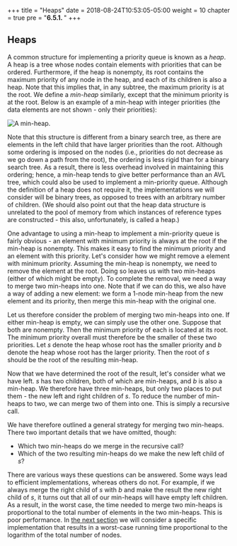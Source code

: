+++
title = "Heaps"
date = 2018-08-24T10:53:05-05:00
weight = 10
chapter = true
pre = "<b>6.5.1. </b>"
+++

## Heaps

A common structure for implementing a priority queue is known as a
*heap*. A heap is a tree whose nodes contain elements with priorities
that can be ordered. Furthermore, if the heap is nonempty, its root
contains the maximum priority of any node in the heap, and each of its
children is also a heap. Note that this implies that, in any subtree,
the maximum priority is at the root. We define a *min-heap* similarly,
except that the minimum priority is at the root. Below is an example of
a min-heap with integer priorities (the data elements are not shown -
only their priorities):

![A min-heap.](heap.jpg)

Note that this structure is different from a binary search tree, as
there are elements in the left child that have larger priorities than
the root. Although some ordering is imposed on the nodes (i.e.,
priorities do not decrease as we go down a path from the root), the
ordering is less rigid than for a binary search tree. As a result, there
is less overhead involved in maintaining this ordering; hence, a
min-heap tends to give better performance than an AVL tree, which could
also be used to implement a min-priority queue. Although the definition
of a heap does not require it, the implementations we will consider will
be binary trees, as opposed to trees with an arbitrary number of
children. (We should also point out that the heap data structure is
unrelated to the pool of memory from which instances of reference types
are constructed - this also, unfortunately, is called a heap.)

One advantage to using a min-heap to implement a min-priority queue is
fairly obvious - an element with minimum priority is always at the root
if the min-heap is nonempty. This makes it easy to find the minimum
priority and an element with this priority. Let's consider how we might
remove a element with minimum priority. Assuming the min-heap is
nonempty, we need to remove the element at the root. Doing so leaves us
with two min-heaps (either of which might be empty). To complete the
removal, we need a way to merge two min-heaps into one. Note that if we
can do this, we also have a way of adding a new element: we form a
1-node min-heap from the new element and its priority, then merge this
min-heap with the original one.

Let us therefore consider the problem of merging two min-heaps into one.
If either min-heap is empty, we can simply use the other one. Suppose
that both are nonempty. Then the minimum priority of each is located at
its root. The minimum priority overall must therefore be the smaller of
these two priorities. Let *s* denote the heap whose root has the smaller
priority and *b* denote the heap whose root has the larger priority.
Then the root of *s* should be the root of the resulting min-heap.

Now that we have determined the root of the result, let's consider what
we have left. *s* has two children, both of which are min-heaps, and *b*
is also a min-heap. We therefore have three min-heaps, but only two
places to put them - the new left and right children of *s*. To reduce
the number of min-heaps to two, we can merge two of them into one. This
is simply a recursive call.

We have therefore outlined a general strategy for merging two min-heaps.
There two important details that we have omitted, though:

  - Which two min-heaps do we merge in the recursive call?
  - Which of the two resulting min-heaps do we make the new left child
    of *s*?

There are various ways these questions can be answered. Some ways lead
to efficient implementations, whereas others do not. For example, if we
always merge the right child of *s* with *b* and make the result the new
right child of *s*, it turns out that all of our min-heaps will have
empty left children. As a result, in the worst case, the time needed to
merge two min-heaps is proportional to the total number of elements in
the two min-heaps. This is poor performance. In [the next
section](/~rhowell/DataStructures/redirect/leftist-heaps) we will
consider a specific implementation that results in a worst-case running
time proportional to the logarithm of the total number of nodes.

